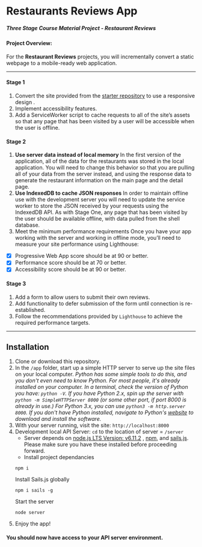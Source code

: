 # Restaurants Reviews App

##### _Three Stage Course Material Project - Restaurant Reviews_
#### Project Overview:
For the **Restaurant Reviews** projects, you will incrementally convert a static webpage to a mobile-ready web application.

---
#### Stage 1
1. Convert the site provided from the [starter repository](https://github.com/udacity/mws-restaurant-stage-1) to use a responsive design .
2. Implement accessibility features.
3. Add a ServiceWorker script to cache requests to all of the site’s assets so that any page that has been visited by a user will be accessible when the user is offline.

#### Stage 2
1. **Use server data instead of local memory**
 In the first version of the application, all of the data for the restaurants was stored in the local application. You will need to change this behavior so that you are pulling all of your data from the server instead, and using the response data to generate the restaurant information on the main page and the detail page.
2. **Use IndexedDB to cache JSON responses**
 In order to maintain offline use with the development server you will need to update the service worker to store the JSON received by your requests using the IndexedDB API. As with Stage One, any page that has been visited by the user should be available offline, with data pulled from the shell database.
3. Meet the minimum performance requirements Once you have your app working with the server and working in offline mode, you’ll need to measure your site performance using Lighthouse:
  * [x] Progressive Web App score should be at 90 or better.
  * [x] Performance score should be at 70 or better.
  * [x] Accessibility score should be at 90 or better.

#### Stage 3
1. Add a form to allow users to submit their own reviews.
2. Add functionality to defer submission of the form until connection is re-established.
3. Follow the recommendations provided by `Lighthouse` to achieve the required performance targets.
---



## Installation

1. Clone or download this repository.
2. In the `/app` folder, start up a simple HTTP server to serve up the site files on your local computer.
  *Python has some simple tools to do this, and you don't even need to know Python. For most people, it's already installed on your computer.
  In a terminal, check the version of Python you have: `python -V`. If you have Python 2.x, spin up the server with `python -m SimpleHTTPServer 8000` (or some other port, if port 8000 is already in use.) For Python 3.x, you can use `python3 -m http.server 8000`. If you don't have Python installed, navigate to Python's [website](https://www.python.org/) to download and install the software.*
3. With your server running, visit the site: `http://localhost:8000`
4. Development local API Server: `cd` to the location of server = `/server`
    * Server depends on [node.js LTS Version: v6.11.2](https://nodejs.org/en/download/) , [npm](https://www.npmjs.com/get-npm), and [sails.js](https://sailsjs.com/). Please make sure you have these installed before proceeding forward.
    * Install project dependancies
    ```
    npm i
    ```
    Install Sails.js globally
    ```
    npm i sails -g
    ```
    Start the server
    ```
    node server
    ```
5. Enjoy the app!
#### You should now have access to your API server environment.
